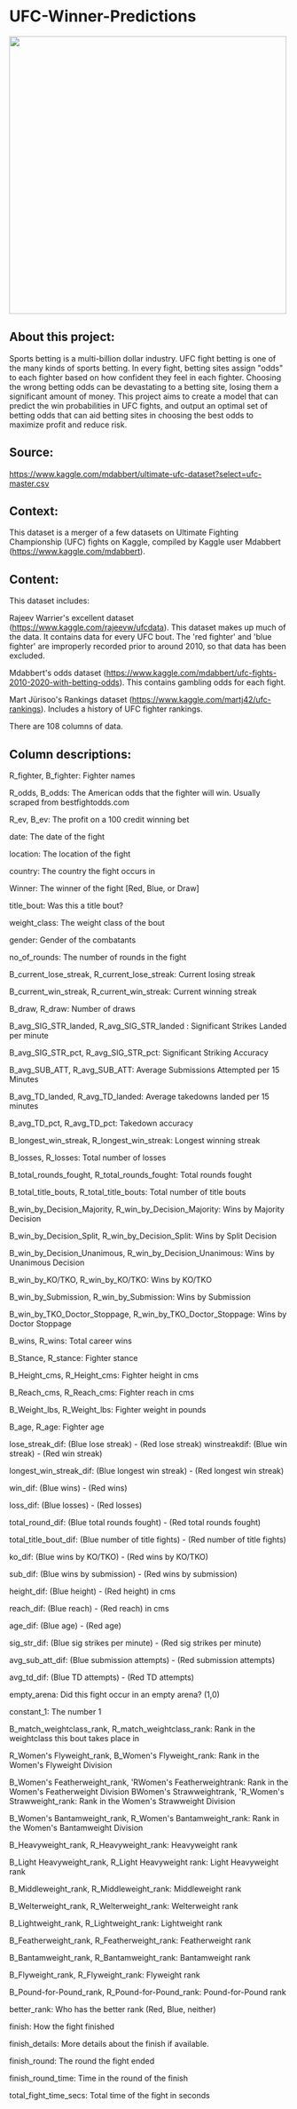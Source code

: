 # UFC-Winner-Predictions
 
<img src="https://github.com/Kesterchia/Optimizing-UFC-Betting-Odds-Capstone/blob/main/Pictures/Fight-image.jpg?raw=True" width="500" height="500"> 

## About this project:
Sports betting is a multi-billion dollar industry. UFC fight betting is one of the many kinds of sports betting. In every fight, betting sites assign "odds" to each fighter based on how confident they feel in each fighter. Choosing the wrong betting odds can be devastating to a betting site, losing them a significant amount of money. This project aims to create a model that can predict the win probabilities in UFC fights, and output an optimal set of betting odds that can aid betting sites in choosing the best odds to maximize profit and reduce risk.

## Source:
https://www.kaggle.com/mdabbert/ultimate-ufc-dataset?select=ufc-master.csv

## Context:

This dataset is a merger of a few datasets on Ultimate Fighting Championship (UFC) fights on Kaggle, compiled by Kaggle user Mdabbert (https://www.kaggle.com/mdabbert).

## Content:

This dataset includes:

Rajeev Warrier's excellent dataset (https://www.kaggle.com/rajeevw/ufcdata). This dataset makes up much of the data. It contains data for every UFC bout. The 'red fighter' and 'blue fighter' are improperly recorded prior to around 2010, so that data has been excluded.

Mdabbert's odds dataset (https://www.kaggle.com/mdabbert/ufc-fights-2010-2020-with-betting-odds). This contains gambling odds for each fight.

Mart Jürisoo's Rankings dataset (https://www.kaggle.com/martj42/ufc-rankings). Includes a history of UFC fighter rankings. 

There are 108 columns of data.

## Column descriptions:
R_fighter, B_fighter: Fighter names

R_odds, B_odds: The American odds that the fighter will win. Usually scraped from bestfightodds.com

R_ev, B_ev: The profit on a 100 credit winning bet

date: The date of the fight

location: The location of the fight

country: The country the fight occurs in

Winner: The winner of the fight [Red, Blue, or Draw]

title_bout: Was this a title bout?

weight_class: The weight class of the bout

gender: Gender of the combatants

no_of_rounds: The number of rounds in the fight

B_current_lose_streak, R_current_lose_streak: Current losing streak

B_current_win_streak, R_current_win_streak: Current winning streak

B_draw, R_draw: Number of draws

B_avg_SIG_STR_landed, R_avg_SIG_STR_landed : Significant Strikes Landed per minute

B_avg_SIG_STR_pct, R_avg_SIG_STR_pct: Significant Striking Accuracy

B_avg_SUB_ATT, R_avg_SUB_ATT: Average Submissions Attempted per 15 Minutes

B_avg_TD_landed, R_avg_TD_landed: Average takedowns landed per 15 minutes

B_avg_TD_pct, R_avg_TD_pct: Takedown accuracy

B_longest_win_streak, R_longest_win_streak: Longest winning streak

B_losses, R_losses: Total number of losses

B_total_rounds_fought, R_total_rounds_fought: Total rounds fought

B_total_title_bouts, R_total_title_bouts: Total number of title bouts

B_win_by_Decision_Majority, R_win_by_Decision_Majority: Wins by Majority Decision

B_win_by_Decision_Split, R_win_by_Decision_Split: Wins by Split Decision

B_win_by_Decision_Unanimous, R_win_by_Decision_Unanimous: Wins by Unanimous Decision

B_win_by_KO/TKO, R_win_by_KO/TKO: Wins by KO/TKO

B_win_by_Submission, R_win_by_Submission: Wins by Submission

B_win_by_TKO_Doctor_Stoppage, R_win_by_TKO_Doctor_Stoppage: Wins by Doctor Stoppage

B_wins, R_wins: Total career wins

B_Stance, R_stance: Fighter stance

B_Height_cms, R_Height_cms: Fighter height in cms

B_Reach_cms, R_Reach_cms: Fighter reach in cms

B_Weight_lbs, R_Weight_lbs: Fighter weight in pounds

B_age, R_age: Fighter age

lose_streak_dif: (Blue lose streak) - (Red lose streak) winstreakdif: (Blue win streak) - (Red win streak)

longest_win_streak_dif: (Blue longest win streak) - (Red longest win streak)

win_dif: (Blue wins) - (Red wins)

loss_dif: (Blue losses) - (Red losses)

total_round_dif: (Blue total rounds fought) - (Red total rounds fought)

total_title_bout_dif: (Blue number of title fights) - (Red number of title fights)

ko_dif: (Blue wins by KO/TKO) - (Red wins by KO/TKO)

sub_dif: (Blue wins by submission) - (Red wins by submission)

height_dif: (Blue height) - (Red height) in cms

reach_dif: (Blue reach) - (Red reach) in cms

age_dif: (Blue age) - (Red age)

sig_str_dif: (Blue sig strikes per minute) - (Red sig strikes per minute)

avg_sub_att_dif: (Blue submission attempts) - (Red submission attempts)

avg_td_dif: (Blue TD attempts) - (Red TD attempts)

empty_arena: Did this fight occur in an empty arena? (1,0)

constant_1: The number 1

B_match_weightclass_rank, R_match_weightclass_rank: Rank in the weightclass this bout takes place in

R_Women's Flyweight_rank, B_Women's Flyweight_rank: Rank in the Women's Flyweight Division

B_Women's Featherweight_rank, 'RWomen's Featherweightrank: Rank in the Women's Featherweight Division BWomen's 
Strawweightrank, 'R_Women's Strawweight_rank: Rank in the Women's Strawweight Division

B_Women's Bantamweight_rank, R_Women's Bantamweight_rank: Rank in the Women's Bantamweight Division

B_Heavyweight_rank, R_Heavyweight_rank: Heavyweight rank

B_Light Heavyweight_rank, R_Light Heavyweight rank: Light Heavyweight rank

B_Middleweight_rank, R_Middleweight_rank: Middleweight rank

B_Welterweight_rank, R_Welterweight_rank: Welterweight rank

B_Lightweight_rank, R_Lightweight_rank: Lightweight rank

B_Featherweight_rank, R_Featherweight_rank: Featherweight rank

B_Bantamweight_rank, R_Bantamweight_rank: Bantamweight rank

B_Flyweight_rank, R_Flyweight_rank: Flyweight rank

B_Pound-for-Pound_rank, R_Pound-for-Pound_rank: Pound-for-Pound rank

better_rank: Who has the better rank (Red, Blue, neither)

finish: How the fight finished

finish_details: More details about the finish if available.

finish_round: The round the fight ended

finish_round_time: Time in the round of the finish

total_fight_time_secs: Total time of the fight in seconds

